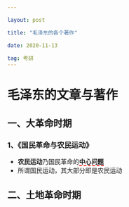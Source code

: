 ```yaml
---

layout: post

title: "毛泽东的各个著作"

date: 2020-11-13

tag: 考研
---
```


# 毛泽东的文章与著作



## 一、大革命时期

### 1、《国民革命与农民运动》

- **农民运动**乃国民革命的<span style="border-bottom:2px dashed red;">**中心问题**</span>
- 所谓国民运动，其大部分即是农民运动



## 二、土地革命时期

